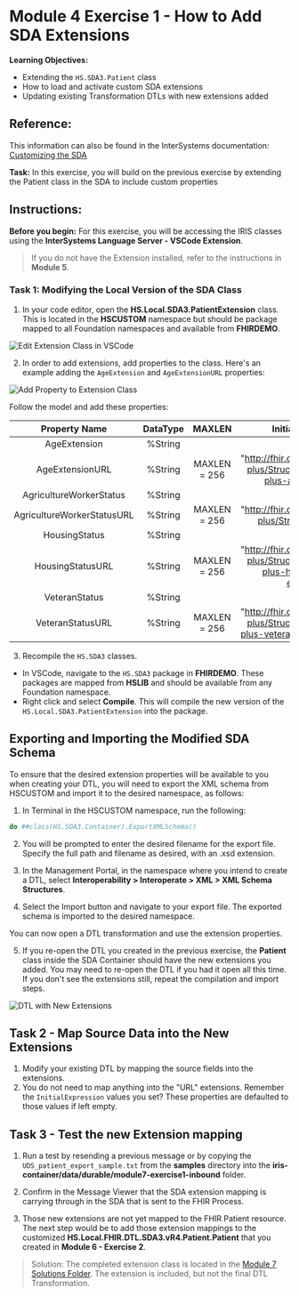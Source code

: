 # Module 4 Exercise 1 - How to Add SDA Extensions

**Learning Objectives:** 
* Extending the `HS.SDA3.Patient` class 
* How to load and activate custom SDA extensions
* Updating existing Transformation DTLs with new extensions added

## Reference: 
This information can also be found in the InterSystems documentation: [Customizing the SDA](https://docs.intersystems.com/irisforhealthlatest/csp/docbook/DocBook.UI.Page.cls?KEY=HXSDA_ch_sda_custom)

**Task:** In this exercise, you will build on the previous exercise by extending the Patient class in the SDA to include custom properties

## Instructions:

**Before you begin:**
For this exercise, you will be accessing the IRIS classes using the **InterSystems Language Server - VSCode Extension**.

> If you do not have the Extension installed, refer to the instructions in **Module 5**. [](../../module-5/SetupVSCode.md)

### Task 1: Modifying the Local Version of the SDA Class 

1. In your code editor, open the **HS.Local.SDA3.PatientExtension** class. This is located in the **HSCUSTOM** namespace but should be package mapped to all Foundation namespaces and available from **FHIRDEMO**. 

![Edit Extension Class in VSCode](../images/module7-2-vscode-edit-extensionclass.png)

2. In order to add extensions, add properties to the class. Here's an example adding the `AgeExtension` and `AgeExtensionURL` properties: 

![Add Property to Extension Class](../images/module7-2-vscode-edit-extensionclass-add-property.png)

Follow the model and add these properties:

| **Property Name** | **DataType** | **MAXLEN** | **Initial Expression** |
|:------------------:|:--------------------:|:--------------------:|:--------------------:|
| AgeExtension | %String ||| 
| AgeExtensionURL | %String |MAXLEN = 256| "http://fhir.org/guides/hrsa/uds-plus/StructureDefinition/uds-plus-age-extension" |
| AgricultureWorkerStatus| %String ||
| AgricultureWorkerStatusURL | %String | MAXLEN = 256|  "http://fhir.org/guides/hrsa/uds-plus/StructureDefinition/ |udsplus-agriculture-worker-status" |
| HousingStatus | %String ||
| HousingStatusURL | %String | MAXLEN = 256| "http://fhir.org/guides/hrsa/uds-plus/StructureDefinition/uds-plus-housing-status-extension" |
| VeteranStatus | %String ||
| VeteranStatusURL | %String | MAXLEN = 256| "http://fhir.org/guides/hrsa/uds-plus/StructureDefinition/uds-plus-veteran-status-extension" |


3. Recompile the `HS.SDA3` classes. 
* In VSCode, navigate to the `HS.SDA3` package in **FHIRDEMO**. These packages are mapped from **HSLIB** and should be available from any Foundation namespace. 
* Right click and select **Compile**. This will compile the new version of the `HS.Local.SDA3.PatientExtension` into the package. 

## Exporting and Importing the Modified SDA Schema
To ensure that the desired extension properties will be available to you when creating your DTL, you will need to export the XML schema from HSCUSTOM and import it to the desired namespace, as follows:

1. In Terminal in the HSCUSTOM namespace, run the following:

```bash
do ##class(HS.SDA3.Container).ExportXMLSchema()
```

2. You will be prompted to enter the desired filename for the export file. Specify the full path and filename as desired, with an .xsd extension.

3. In the Management Portal, in the namespace where you intend to create a DTL, select **Interoperability > Interoperate > XML > XML Schema Structures**.

4. Select the Import button and navigate to your export file. The exported schema is imported to the desired namespace.

You can now open a DTL transformation and use the extension properties. 

5. If you re-open the DTL you created in the previous exercise, the **Patient** class inside the SDA Container should have the new extensions you added. You may need to re-open the DTL if you had it open all this time. If you don't see the extensions still, repeat the compilation and import steps. 

![DTL with New Extensions](../images/module7-2-dtl-extensions-added.png)

## Task 2 - Map Source Data into the New Extensions 

1. Modify your existing DTL by mapping the source fields into the extensions. 
2. You do not need to map anything into the "URL" extensions. Remember the `InitialExpression` values you set? These properties are defaulted to those values if left empty.

## Task 3 - Test the new Extension mapping

1. Run a test by resending a previous message or by copying the `UDS_patient_export_sample.txt` from the **samples** directory into the **iris-container/data/durable/module7-exercise1-inbound** folder. 

2. Confirm in the Message Viewer that the SDA extension mapping is carrying through in the SDA that is sent to the FHIR Process. 

3. Those new extensions are not yet mapped to the FHIR Patient resource. The next step would be to add those extension mappings to the customized **HS.Local.FHIR.DTL.SDA3.vR4.Patient.Patient** that you created in **Module 6 - Exercise 2**.


> Solution: The completed extension class is located in the [Module 7 Solutions Folder](../solutions/exercise-1/FHIRDEMO.FoundationProduction.cls). The extension is included, but not the final DTL Transformation. 
